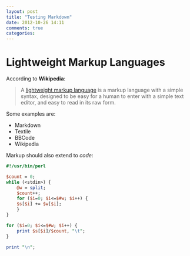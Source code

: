 ```yaml
---
layout: post
title: "Testing Markdown"
date: 2012-10-26 14:11
comments: true
categories: 
---
```


Lightweight Markup Languages
============================

According to **Wikipedia**:

> A [lightweight markup language](http://is.gd/gns)
is a markup language with a simple syntax, designed 
to be easy for a human to enter with a simple text 
editor, and easy to read in its raw form. 

Some examples are:

* Markdown
* Textile
* BBCode
* Wikipedia

Markup should also extend to _code_: 

``` perl compute_average.pl
#!/usr/bin/perl

$count = 0;
while (<stdin>) {
    @w = split;
    $count++;
    for ($i=0; $i<=$#w; $i++) {
	$s[$i] += $w[$i];
    }
}

for ($i=0; $i<=$#w; $i++) {
    print $s[$i]/$count, "\t";
}

print "\n";
```
